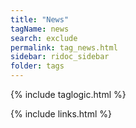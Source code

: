 ```yaml
---
title: "News"
tagName: news
search: exclude
permalink: tag_news.html
sidebar: ridoc_sidebar
folder: tags
---
```

{% include taglogic.html %}

{% include links.html %}
